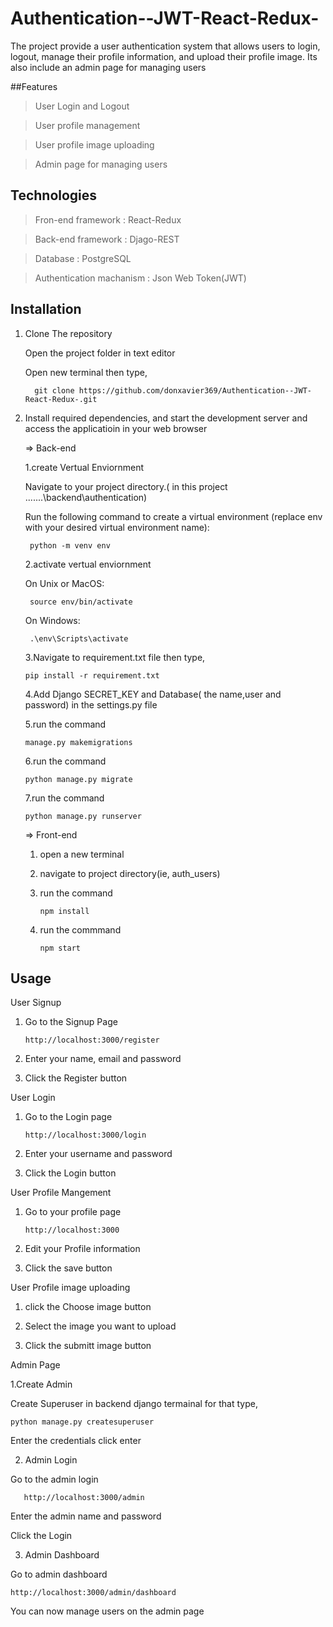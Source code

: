 # Authentication--JWT-React-Redux-


The project provide a user authentication system that allows users to login, logout, manage their profile information, and upload their profile image. Its also include an admin page for managing users

##Features

> User Login and Logout

> User profile management

> User profile image uploading

> Admin page for managing users

## Technologies

> Fron-end framework : React-Redux

> Back-end framework : Djago-REST

> Database : PostgreSQL

> Authentication machanism : Json Web Token(JWT)

## Installation

1. Clone The repository
   
   Open the project folder in text editor
   
   Open new terminal
   then type,
   
  		 git clone https://github.com/donxavier369/Authentication--JWT-React-Redux-.git
   

   
3. Install required dependencies, and start the development server and access the applicatioin in your web browser
   
   => Back-end
   
   1.create Vertual Enviornment

   Navigate to your project directory.( in this project ...\....\backend\authentication)
   
   Run the following command to create a virtual environment (replace env with your desired virtual environment name):

   		python -m venv env 

   2.activate vertual enviornment
   
   On Unix or MacOS:

   		source env/bin/activate
   On Windows:
   
		.\env\Scripts\activate


   3.Navigate to requirement.txt file then type,

       pip install -r requirement.txt

   4.Add Django SECRET_KEY and Database( the name,user and password) in the settings.py file

   5.run the command
   
       manage.py makemigrations

   6.run the command 

       python manage.py migrate

   7.run the command
   
       python manage.py runserver
   

   => Front-end
   
   1. open a new terminal
   
   2. navigate to project directory(ie, auth_users)
   
   3. run the command
    
          npm install
   
   4. run the commmand
   
          npm start

## Usage

User Signup

1. Go to the Signup Page
   
       http://localhost:3000/register

3. Enter your name, email and password

4. Click the Register button
 
User Login

1. Go to the Login page

       http://localhost:3000/login

3. Enter your username and password

4. Click the Login button

User Profile Mangement

1. Go to your profile page
   
       http://localhost:3000

3. Edit your Profile information

4. Click the save button

User Profile image uploading

1. click the Choose image button

2. Select the image you want to upload

3. Click the submitt image button

Admin Page

1.Create Admin

 Create Superuser in backend django termainal
 for that type,
  
	python manage.py createsuperuser
   
Enter the credentials
click enter

2. Admin Login
   
 Go to the admin login

       http://localhost:3000/admin

 Enter the admin name and password

 Click the Login

3. Admin Dashboard
   
Go to admin dashboard

	http://localhost:3000/admin/dashboard

You can now manage users on the admin page
				

        

 
  
   			
   		
   
   
